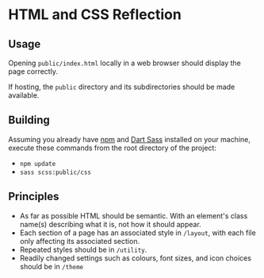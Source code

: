 # HTML and CSS Reflection

## Usage
Opening `public/index.html` locally in a web browser should display the page correctly.

If hosting, the `public` directory and its subdirectories should be made available.

## Building
Assuming you already have [npm](https://www.npmjs.com/get-npm) and [Dart Sass](https://sass-lang.com/) installed on your machine, execute these commands from the root directory of the project:
* `npm update`
* `sass scss:public/css`

## Principles
* As far as possible HTML should be semantic. With an element's class name(s) describing what it is, not how it should appear.
* Each section of a page has an associated style in `/layout`, with each file only affecting its associated section.
* Repeated styles should be in `/utility`.
* Readily changed settings such as colours, font sizes, and icon choices should be in `/theme` 
